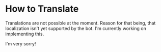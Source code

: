 # How to Translate

Translations are not possible at the moment. Reason for that being, that localization isn't yet supported by the bot. I'm currently working on implementing this.

I'm very sorry!